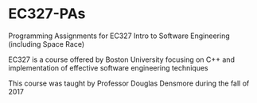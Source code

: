# EC327-PAs
Programming Assignments for EC327 Intro to Software Engineering (including Space Race)

EC327 is a course offered by Boston University focusing on C++ and implementation of effective software engineering techniques

This course was taught by Professor Douglas Densmore during the fall of 2017
